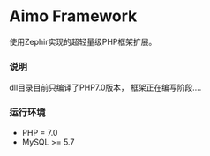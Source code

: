 # Aimo Framework
使用Zephir实现的超轻量级PHP框架扩展。
### 说明
dll目录目前只编译了PHP7.0版本，
框架正在编写阶段....
### 运行环境
* PHP = 7.0
* MySQL >= 5.7